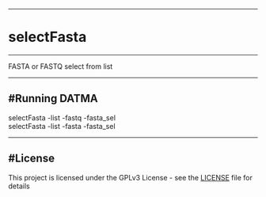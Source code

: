 ---------------------------------------------------------------
# selectFasta
---------------------------------------------------------------
FASTA or FASTQ select from list

---------------------------------------------------------------
#Running DATMA
---------------------------------------------------------------
selectFasta -list <file with headers to select> -fastq <original fastq file> -fasta_sel <br/>
selectFasta -list <file with headers to select> -fasta <original fasta file> -fasta_sel

---------------------------------------------------------------
#License
--------------------------------------------------------------
This project is licensed under the GPLv3 License - see the [LICENSE](https://github.com/voutcn/megahit/blob/master/LICENSE) file for details

